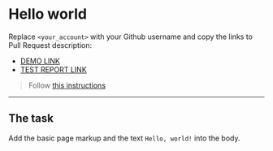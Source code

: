 # Hello world
Replace `<your_account>` with your Github username and copy the links to Pull Request description:
- [DEMO LINK](https://nazar-pysklyvets.github.io/layout_hello-world/)
- [TEST REPORT LINK](https://nazar-pysklyvets.github.io/layout_hello-world/report/html_report/)

> Follow [this instructions](https://mate-academy.github.io/layout_task-guideline/#how-to-solve-the-layout-tasks-on-github)
___

## The task
Add the basic page markup and the text `Hello, world!` into the body.
